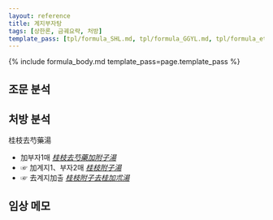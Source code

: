```yaml
---
layout: reference
title: 계지부자탕
tags: [상한론, 금궤요략, 처방]
template_pass: [tpl/formula_SHL.md, tpl/formula_GGYL.md, tpl/formula_etc.md]
---
```


{% include formula_body.md template_pass=page.template_pass %}

## 조문 분석

## 처방 분석

桂枝去芍藥湯
* 加부자1매 _[桂枝去芍藥加附子湯]({{site.formulaurl}}/계지거작약가부자탕)_
* ☞ 加계지1、부자2매 _[桂枝附子湯]({{site.formulaurl}}/계지부자탕)_
* ☞ 去계지加출 _[桂枝附子去桂加朮湯]({{site.formulaurl}}/계지부자거계가출탕)_

## 임상 메모

